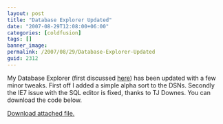 ```yaml
---
layout: post
title: "Database Explorer Updated"
date: "2007-08-29T12:08:00+06:00"
categories: [coldfusion]
tags: []
banner_image: 
permalink: /2007/08/29/Database-Explorer-Updated
guid: 2312
---
```


My Database Explorer (first discussed <a href="http://www.raymondcamden.com/index.cfm/2007/8/14/Database-Explorer--ColdFusion-8-Sample-Application">here</a>) has been updated with a few minor tweaks. First off I added a simple alpha sort to the DSNs. Secondly the IE7 issue with the SQL editor is fixed, thanks to TJ Downes. You can download the code below.<p><a href='enclosures/D{% raw %}%3A%{% endraw %}5Chosts{% raw %}%5Cwww%{% endraw %}2Ecoldfusionjedi{% raw %}%2Ecom%{% endraw %}5Cenclosures{% raw %}%2Fdbexplorer2%{% endraw %}2Ezip'>Download attached file.</a></p>